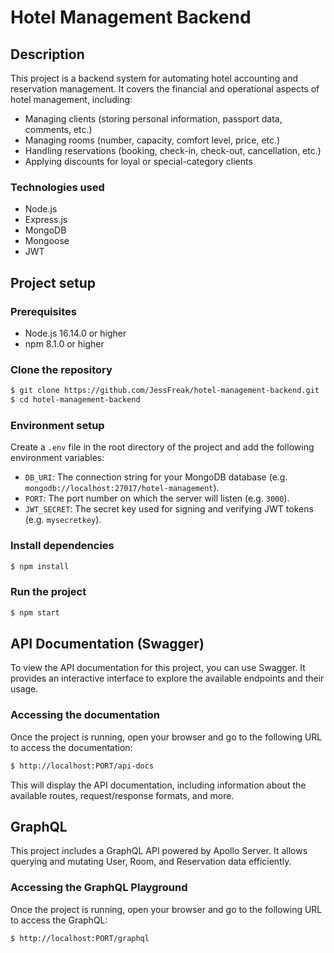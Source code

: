 # Hotel Management Backend

## Description

This project is a backend system for automating hotel accounting and reservation management. It covers the financial and operational aspects of hotel management, including:
- Managing clients (storing personal information, passport data, comments, etc.)
- Managing rooms (number, capacity, comfort level, price, etc.)
- Handling reservations (booking, check-in, check-out, cancellation, etc.)
- Applying discounts for loyal or special-category clients

### Technologies used
- Node.js
- Express.js
- MongoDB
- Mongoose
- JWT

## Project setup

### Prerequisites
- Node.js 16.14.0 or higher
- npm 8.1.0 or higher

### Clone the repository
```bash
$ git clone https://github.com/JessFreak/hotel-management-backend.git
$ cd hotel-management-backend 
```

### Environment setup

Create a `.env` file in the root directory of the project and add the following environment variables:
- `DB_URI`: The connection string for your MongoDB database (e.g. `mongodb://localhost:27017/hotel-management`).
- `PORT`: The port number on which the server will listen (e.g. `3000`).
- `JWT_SECRET`: The secret key used for signing and verifying JWT tokens (e.g. `mysecretkey`).

### Install dependencies
```bash
$ npm install
```

### Run the project

```bash
$ npm start
```

## API Documentation (Swagger)

To view the API documentation for this project, you can use Swagger. 
It provides an interactive interface to explore the available endpoints and their usage.

### Accessing the documentation
Once the project is running, open your browser and go to the following URL to access the documentation:

```bash
$ http://localhost:PORT/api-docs
```

This will display the API documentation, including information about the available routes, request/response formats, and more.

## GraphQL
This project includes a GraphQL API powered by Apollo Server. It allows querying and mutating User, Room, and Reservation data efficiently. 

### Accessing the GraphQL Playground
Once the project is running, open your browser and go to the following URL to access the GraphQL:

```bash
$ http://localhost:PORT/graphql
```
